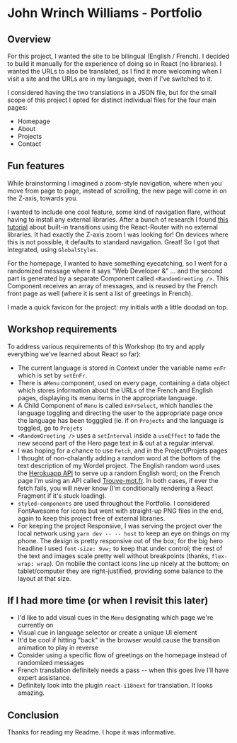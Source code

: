 # John Wrinch Williams - Portfolio

## Overview
For this project, I wanted the site to be bilingual (English / French).  I decided to build it manually for the experience of doing so in React (no libraries). I wanted the URLs to also be translated, as I find it more welcoming when I visit a site and the URLs are in my language, even if I've switched to it.

I considered having the two translations in a JSON file, but for the small scope of this project I opted for distinct individual files for the four main pages: 

* Homepage
* About
* Projects
* Contact

## Fun features
While brainstorming I imagined a zoom-style navigation, where when you move from page to page, instead of scrolling, the new page will come in on the Z-axis, towards you.

I wanted to include one cool feature, some kind of navigation flare, without having to install any external libraries.  After a bunch of research I found [this tutorial](https://javascript.plainenglish.io/page-transitions-in-reactjs-with-react-router-v6-and-the-built-in-view-transitions-api-no-73ab52c6fd7b) about built-in transitions using the React-Router with no external libraries.  It had exactly the Z-axis zoom I was looking for!  On devices where this is not possible, it defaults to standard navigation.  Great!  So I got that integrated, using ```GlobalStyles```.

For the homepage, I wanted to have something eyecatching, so I went for a randomized message where it says "Web Developer &" ... and the second part is generated by a separate Component called ```<RandomGreeting />```.  This Component receives an array of messages, and is reused by the French front page as well (where it is sent a list of greetings in French).

I made a quick favicon for the project: my initials with a little doodad on top.

## Workshop requirements
To address various requirements of this Workshop (to try and apply everything we've learned about React so far):

* The current language is stored in Context under the variable name ```enFr``` which is set by ```setEnFr```.
* There is a```Menu``` component, used on every page, containing a data object which stores information about the URLs of the French and English pages, displaying its menu items in the appropriate language.
* A Child Component of ```Menu``` is called ```EnFrSelect```, which handles the language toggling and directing the user to the appropriate page once the language has been togggled (ie. if on ```Projects``` and the language is toggled, go to ```Projets```
* ```<RandomGreeting />``` uses a ```setInterval``` inside a ```useEffect``` to fade the new second part of the Hero page text in & out at a regular interval.
* I was hoping for a chance to use ```Fetch```, and in the Project/Projets pages I thought of non-chalantly adding a random word at the bottom of the text description of my Wordel project.  The English random word uses the [Herokuapp API](https://random-word-api.herokuapp.com/word) to serve up a random English word; on the French page I'm using an API called [Trouve-mot.fr](https://trouve-mot.fr/api/random).  In both cases, if ever the fetch fails, you will never know (I'm conditionally rendering a React Fragment if it's stuck loading).
* ```styled-components``` are used throughout the Portfolio.  I considered FontAwesome for icons but went with straight-up PNG files in the end, again to keep this project free of external libraries.
* For keeping the project Responsive, I was serving the project over the local network using ```yarn dev -- -- host``` to keep an eye on things on my phone.  The design is pretty responsive out of the box; for the big hero headline I used ```font-size: 9vw;``` to keep that under control; the rest of the text and images scale pretty well without breakpoints (thanks, ```flex-wrap: wrap```).  On mobile the contact icons line up nicely at the bottom; on tablet/computer they are right-justified, providing some balance to the layout at that size.

## If I had more time (or when I revisit this later)

* I'd like to add visual cues in the ```Menu``` designating which page we're currently on
* Visual cue in language selector or create a unique UI element
* It'd be cool if hitting "back" in the browser would cause the transition animation to play in reverse
* Consider using a specific flow of greetings on the homepage instead of randomized messages
* French translation definitely needs a pass -- when this goes live I'll have expert assistance.
* Definitely look into the plugin ```react-i18next``` for translation.  It looks amazing.
  
## Conclusion
Thanks for reading my Readme.  I hope it was informative.